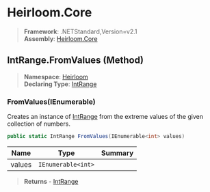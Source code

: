 # Heirloom.Core

> **Framework**: .NETStandard,Version=v2.1  
> **Assembly**: [Heirloom.Core][0]

## IntRange.FromValues (Method)

> **Namespace**: [Heirloom][0]  
> **Declaring Type**: [IntRange][1]

### FromValues(IEnumerable<int>)

Creates an instance of [IntRange][1] from the extreme values of the given collection of numbers.

```cs
public static IntRange FromValues(IEnumerable<int> values)
```

| Name   | Type               | Summary |
|--------|--------------------|---------|
| values | `IEnumerable<int>` |         |

> **Returns** - [IntRange][1]

[0]: ../../../Heirloom.Core.md
[1]: ../IntRange.md
